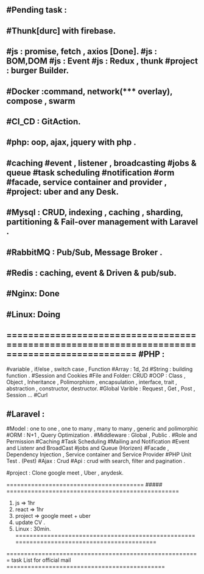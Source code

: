 #Pending task : 
---------------
#Thunk[durc] with firebase. 
----------------------------
#js : promise, fetch , axios [Done]. 
#js : BOM,DOM 
#js : Event 
#js : Redux , thunk 
#project : burger Builder. 
----------------------------
#Docker :command, network(*** overlay), compose , swarm
---------------------------
#CI_CD : GitAction. 
---------------------------
#php: oop, ajax, jquery with php . 
---------------------------
#caching
#event , listener , broadcasting
#jobs & queue 
#task scheduling
#notification
#orm
#facade, service container and provider , 
#project: uber and any Desk. 
---------------------------------------------------------------------------------------------
#Mysql : CRUD, indexing , caching , sharding, partitioning & Fail-over management with Laravel . 
-----------------------------------
#RabbitMQ : Pub/Sub, Message Broker . 
----------------------------------
#Redis : caching, event & Driven & pub/sub. 
----------------------------------
#Nginx: Done
----------------------------------
#Linux: Doing
----------------------------------
==============================================================================================
#PHP : 
----------
#variable , if/else , switch case , Function 
#Array : 1d, 2d 
#String : building function . 
#Session and Cookies 
#File and Folder: CRUD
#OOP : Class , Object , Inheritance , Polimorphism , encapsulation , interface, trait , abstraction , constructor, destructor. 
#Global Varible : Request , Get , Post , Session ...
#Curl

#Laravel : 
-----------
#Model : one to one , one to many , many to many , generic and polimorphic
#ORM : N+1 , Query Optimization . 
#Middleware : Global , Public . 
#Role and Permission 
#Caching
#Task Scheduling
#Mailing and Notification 
#Event and Listenr and BroadCast
#jobs and Queue (Horizen)
#Facade , Dependency Injection , Service container and Service Provider 
#PHP Unit Test . (Pest)
#Ajax : Crud
#Api : crud with search, filter and pagination . 


#project : Clone google meet , Uber , anydesk.  



======================================= ##### =================================================
1. js => 1hr
2. react => 1hr
3. project => google meet + uber
4. update CV . 
5. Linux : 30min. 
===========================================================================================



======================================================= task List for official mail =============================================


